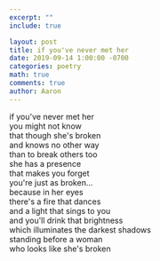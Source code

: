 ```yaml
---
excerpt: ""
include: true

layout: post
title: if you've never met her 
date: 2019-09-14 1:00:00 -0700
categories: poetry
math: true
comments: true
author: Aaron
---
```




if you've never met her  
you might not know  
that though she's broken  
and knows no other way  
than to break others too  
she has a presence  
that makes you forget  
you're just as broken...  
because in her eyes  
there's a fire that dances  
and a light that sings to you  
and you'll drink that brightness  
which illuminates the darkest shadows  
standing before a woman  
who looks like she's broken
